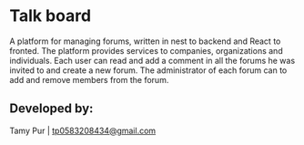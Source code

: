 # Talk board
A platform for managing forums, written in nest to backend and React to fronted.
The platform provides services to companies, organizations and individuals.
Each user can read and add a comment in all the forums he was invited to and create a new forum.
The administrator of each forum can to add and remove members from the forum.

<!-- Screenshot of the project is in : "wwwroot/Screenshot" -->

## Developed by: ##

Tamy Pur | tp0583208434@gmail.com